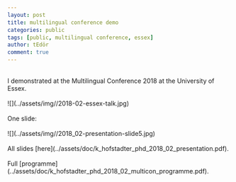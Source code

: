 ```yaml
---
layout: post
title: multilingual conference demo
categories: public
tags: [public, multilingual conference, essex]
author: tEdör
comment: true
---
```

<br>
I demonstrated at the Multilingual Conference 2018 at the University of Essex.
<br>
<br>
![](../assets/img//2018-02-essex-talk.jpg)
<br>
<br>
One slide:
<br>
<br>
![](../assets/img//2018_02-presentation-slide5.jpg)
<br>
<br>
All slides [here](../assets/doc/k_hofstadter_phd_2018_02_presentation.pdf).
<br>
<br>
Full [programme](../assets/doc/k_hofstadter_phd_2018_02_multicon_programme.pdf).
<br>
